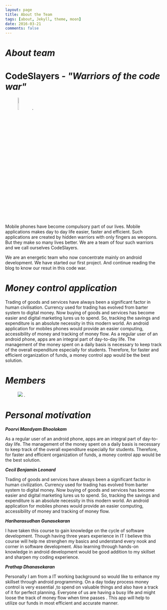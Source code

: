 ```yaml
---
layout: page
title: About the Team
tags: [about, Jekyll, theme, moon]
date: 2016-03-21
comments: false
---
```

    
<h1><i>About team</i></h1>

<h1><b>CodeSlayers</b><i> - "Warriors of the code war"</i></h1>

<figure>
	<a href="https://live.staticflickr.com/7827/47557126522_7a0c10f3f0_o_d.jpg"><img src="https://live.staticflickr.com/7827/47557126522_7a0c10f3f0_o_d.jpg"  width="10%"></a>
<a href="https://www.flickr.com/photos/169631992@N02/47557126522" title="Logo"></a>.
</figure>


Mobile phones have become compulsory part of our lives. Mobile applications makes day to day life easier, faster and efficient. Such applications are created by hidden warriors with only fingers as weopons. But they make so many lives better. We are a team of four such warriors and we call ourselves CodeSlayers. 

We are an energetic team who now concentrate mainly on android development. We have started our first project. And continue reading the blog to know our resut in this code war. 

<h1><i>Money control application</i></h1>

Trading of goods and services have always been a significant factor in human civilisation. Currency used for trading has evolved from barter system to digital money. Now buying of goods and services has become easier and digital marketing lures us to spend. So, tracking the savings and expenditure is an absolute necessity in this modern world. An android application for mobiles phones would provide an easier computing, accessibility of money and tracking of money flow. As a regular user of an android phone, apps are an integral part of day-to-day life. The management of the money spent on a daily basis is necessary to keep track of the overall expenditure especially for students. Therefore, for faster and efficient organization of funds, a money control app would be the best solution.

<h1><i>Members</i></h1>

<figure>
	<a href="https://live.staticflickr.com/7868/46885878744_e6b694d1ea_o_d.jpg"><img src="https://live.staticflickr.com/7868/46885878744_e6b694d1ea_o_d.jpg"></a>
	<a href="https://www.flickr.com/photos/169631992@N02/46885878744" title="Photos"></a>.
</figure>

<h1><i>Personal motivation</i></h1>

<b><i>Poorvi Mandyam Bhoolokam</i></b>

 As a regular user of an android phone, apps are an integral part of day-to-day life. The management of the money spent on a daily basis is necessary to keep track of the overall expenditure especially for students. Therefore, for faster and efficient organization of funds, a money control app would be the best solution.
 
<b><i>Cecil Benjamin Leonard</i></b>


Trading of goods and services have always been a significant factor in
 human civilization. Currency used for trading has evolved from barter
 system to digital money. Now buying of goods and services has become
 easier and digital marketing lures us to spend. So, tracking the savings
 and expenditure is an absolute necessity in this modern world. An android
 application for mobiles phones would provide an easier computing, 
 accessibility of money and tracking of money flow.
 
<b><i>Hariharasudhan Gunasekaran</i></b> 


I have taken this course to gain knowledge on the cycle of software development. Though having three years experience in IT I believe this course will help me strenghen my basics and understand every nook and corner in software development. Also learning through hands-on knowledge in android development would be good addition to my skillset and sharpen my coding experience.

<b><i>Prathap Dhanasekaran</i></b>

Personally I am from a IT working background so would like to enhance my skillset through android programming. On a day today process money control is very essential ,to spend on valuable  things and also have a track of it for perfect planning. Everyone of us are having a busy life  and might loose the track of money flow when time  passes . This app will help  to utilize our  funds in most efficient and
 accurate manner.
